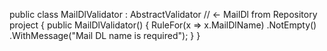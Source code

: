 public class MailDlValidator : AbstractValidator<MailDl>  // ← MailDl from Repository project
{
    public MailDlValidator()
    {
        RuleFor(x => x.MailDlName)
            .NotEmpty()
            .WithMessage("Mail DL name is required");
    }
}
